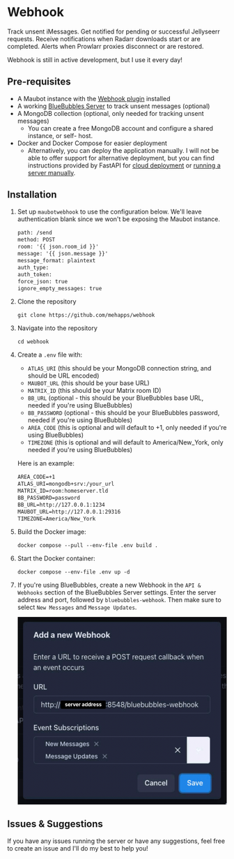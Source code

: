 # Webhook

Track unsent iMessages.
Get notified for pending or successful Jellyseerr requests.
Receive notifications when Radarr downloads start or are completed.
Alerts when Prowlarr proxies disconnect or are restored.


Webhook is still in active development, but I use it every day!

## Pre-requisites
- A Maubot instance with the [Webhook plugin](https://github.com/jkhsjdhjs/maubot-webhook) installed
- A working [BlueBubbles Server](https://bluebubbles.app/downloads/server/) to track unsent messages (optional)
- A MongoDB collection (optional, only needed for tracking unsent messages)
    - You can create a free MongoDB account and configure a shared instance, or self- host.
-  Docker and Docker Compose for easier deployment
    - Alternatively, you can deploy the application manually. I will not be able to offer support for alternative deployment, but you can find instructions provided by FastAPI for [cloud deployment](https://fastapi.tiangolo.com/deployment/cloud/) or [running a server manually](https://fastapi.tiangolo.com/deployment/manually/).

## Installation
1. Set up `maubotwebhook` to use the configuration below. We'll leave authentication blank since we won't be exposing the Maubot instance.

    ```
    path: /send
    method: POST
    room: '{{ json.room_id }}'
    message: '{{ json.message }}'
    message_format: plaintext
    auth_type:
    auth_token:
    force_json: true
    ignore_empty_messages: true
    ```

2. Clone the repository
    ```
    git clone https://github.com/mehapps/webhook
    ```

3. Navigate into the repository
    ```
    cd webhook
    ```

4. Create a `.env` file with:
    - `ATLAS_URI` (this should be your MongoDB connection string, and should be URL encoded)
    - `MAUBOT_URL` (this should be your base URL)
    - `MATRIX_ID` (this should be your Matrix room ID)
    - `BB_URL` (optional - this should be your BlueBubbles base URL, needed if you're using BlueBubbles)
    - `BB_PASSWORD` (optional - this should be your BlueBubbles password, needed if you're using BlueBubbles)
    - `AREA_CODE` (this is optional and will default to +1, only needed if you're using BlueBubbles)
    - `TIMEZONE` (this is optional and will default to America/New_York, only needed if you're using BlueBubbles)  

    Here is an example:
    ```
    AREA_CODE=+1
    ATLAS_URI=mongodb+srv:/your_url
    MATRIX_ID=room:homeserver.tld
    BB_PASSWORD=password
    BB_URL=http://127.0.0.1:1234
    MAUBOT_URL=http://127.0.0.1:29316
    TIMEZONE=America/New_York
    ```

5. Build the Docker image:
    ```
    docker compose --pull --env-file .env build .
    ```

6. Start the Docker container:
    ```
    docker compose --env-file .env up -d
    ```

7. If you're using BlueBubbles, create a new Webhook in the `API & Webhooks` section of the BlueBubbles Server settings. Enter the server address and port, followed by `bluebubbles-webhook`. Then make sure to select `New Messages` and `Message Updates`.

    ![Server configuration](./assets/SCR-20241204-200837.png)


## Issues & Suggestions

If you have any issues running the server or have any suggestions, feel free to create an issue and I'll do my best to help you! 